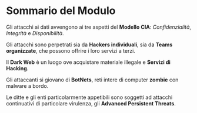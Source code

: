 # Sommario del Modulo

Gli attacchi ai dati avvengono ai tre aspetti del **Modello CIA**: _Confidenzialità_, _Integrità_ e _Disponibilità_.

Gli attacchi sono perpetrati sia da **Hackers individuali**, sia da **Teams organizzate**, che possono offrire i loro servizi a terzi.

Il **Dark Web** è un luogo ove acquistare materiale illegale e **Servizi di Hacking**.

Gli attaccanti si giovano di **BotNets**, reti intere di computer **zombie** con malware a bordo.

Le ditte e gli enti particolarmente appetibili sono soggetti ad attacchi continuativi di particolare virulenza, gli **Advanced Persistent Threats**.
